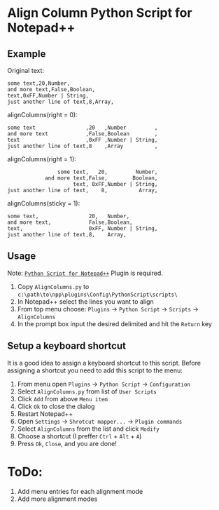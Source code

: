 Align Column Python Script for Notepad++
================

## Example

Original text:

    some text,20,Number,
    and more text,False,Boolean,
    text,0xFF,Number | String,
    just another line of text,8,Array,


alignColumns(right = 0):

    some text                ,20   ,Number         ,
    and more text            ,False,Boolean        ,
    text                     ,0xFF ,Number | String,
    just another line of text,8    ,Array          ,


alignColumns(right = 1):

                    some text,   20,         Number,
                and more text,False,        Boolean,
                         text, 0xFF,Number | String,
    just another line of text,    8,          Array,



alignColumns(sticky = 1):

    some text,                20,   Number,
    and more text,            False,Boolean,
    text,                     0xFF, Number | String,
    just another line of text,8,    Array,


## Usage

Note: [`Python Script for Notepad++`](http://npppythonscript.sourceforge.net/download.shtml) Plugin is required.

  1. Copy `AlignColumns.py` to `c:\path\to\npp\plugins\Config\PythonScript\scripts\`
  2. In Notepad++ select the lines you want to align
  3. From top menu choose: `Plugins` -> `Python Script` -> `Scripts` -> `AlignColumns`
  4. In the prompt box input the desired delimited and hit the `Return` key

## Setup a keyboard shortcut

It is a good idea to assign a keyboard shortcut to this script.
Before assigning a shortcut you need to add this script to the menu:

  1. From menu open `Plugins` -> `Python Script` -> `Configuration`
  2. Select `AlignColumns.py` from list of `User Scripts`
  3. Click `Add` from above `Menu item`
  4. Click `Ok` to close the dialog
  5. Restart Notepad++
  6. Open `Settings` -> `Shrotcut mapper...` -> `Plugin commands`
  7. Select `AlignColumns` from the list and click `Modify`
  8. Choose a shortcut (I preffer `Ctrl` + `Alt` + `A`)
  9. Press `Ok`, `Close`, and you are done!


# ToDo:
  1. Add menu entries for each alignment mode
  2. Add more alignment modes